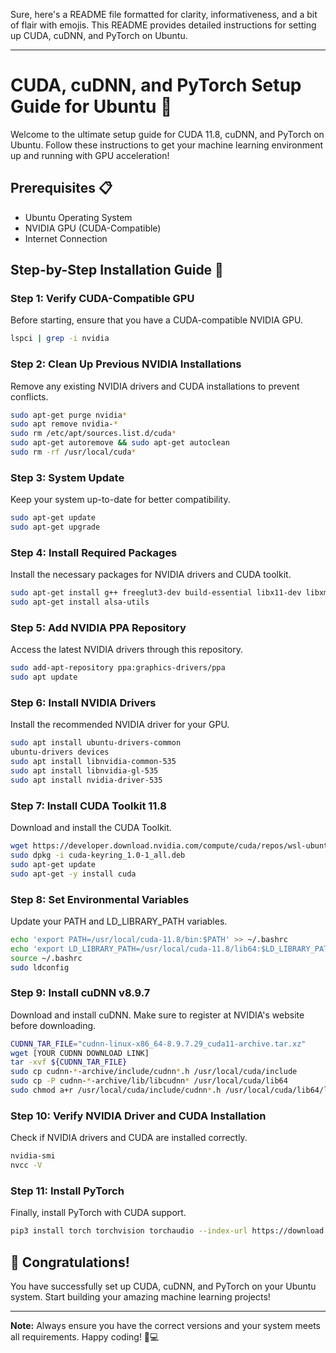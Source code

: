Sure, here's a README file formatted for clarity, informativeness, and a bit of flair with emojis. This README provides detailed instructions for setting up CUDA, cuDNN, and PyTorch on Ubuntu.

---

# CUDA, cuDNN, and PyTorch Setup Guide for Ubuntu 🐧

Welcome to the ultimate setup guide for CUDA 11.8, cuDNN, and PyTorch on Ubuntu. Follow these instructions to get your machine learning environment up and running with GPU acceleration!

## Prerequisites 📋

- Ubuntu Operating System
- NVIDIA GPU (CUDA-Compatible)
- Internet Connection

## Step-by-Step Installation Guide 🚀

### Step 1: Verify CUDA-Compatible GPU

Before starting, ensure that you have a CUDA-compatible NVIDIA GPU.

```bash
lspci | grep -i nvidia
```

### Step 2: Clean Up Previous NVIDIA Installations

Remove any existing NVIDIA drivers and CUDA installations to prevent conflicts.

```bash
sudo apt-get purge nvidia*
sudo apt remove nvidia-*
sudo rm /etc/apt/sources.list.d/cuda*
sudo apt-get autoremove && sudo apt-get autoclean
sudo rm -rf /usr/local/cuda*
```

### Step 3: System Update

Keep your system up-to-date for better compatibility.

```bash
sudo apt-get update
sudo apt-get upgrade
```

### Step 4: Install Required Packages

Install the necessary packages for NVIDIA drivers and CUDA toolkit.

```bash
sudo apt-get install g++ freeglut3-dev build-essential libx11-dev libxmu-dev libxi-dev libglu1-mesa libglu1-mesa-dev
sudo apt-get install alsa-utils
```

### Step 5: Add NVIDIA PPA Repository

Access the latest NVIDIA drivers through this repository.

```bash
sudo add-apt-repository ppa:graphics-drivers/ppa
sudo apt update
```

### Step 6: Install NVIDIA Drivers

Install the recommended NVIDIA driver for your GPU.

```bash
sudo apt install ubuntu-drivers-common
ubuntu-drivers devices
sudo apt install libnvidia-common-535
sudo apt install libnvidia-gl-535
sudo apt install nvidia-driver-535
```

### Step 7: Install CUDA Toolkit 11.8

Download and install the CUDA Toolkit.

```bash
wget https://developer.download.nvidia.com/compute/cuda/repos/wsl-ubuntu/x86_64/cuda-keyring_1.0-1_all.deb
sudo dpkg -i cuda-keyring_1.0-1_all.deb
sudo apt-get update
sudo apt-get -y install cuda
```

### Step 8: Set Environmental Variables

Update your PATH and LD_LIBRARY_PATH variables.

```bash
echo 'export PATH=/usr/local/cuda-11.8/bin:$PATH' >> ~/.bashrc
echo 'export LD_LIBRARY_PATH=/usr/local/cuda-11.8/lib64:$LD_LIBRARY_PATH' >> ~/.bashrc
source ~/.bashrc
sudo ldconfig
```

### Step 9: Install cuDNN v8.9.7

Download and install cuDNN. Make sure to register at NVIDIA's website before downloading.

```bash
CUDNN_TAR_FILE="cudnn-linux-x86_64-8.9.7.29_cuda11-archive.tar.xz"
wget [YOUR CUDNN DOWNLOAD LINK]
tar -xvf ${CUDNN_TAR_FILE}
sudo cp cudnn-*-archive/include/cudnn*.h /usr/local/cuda/include
sudo cp -P cudnn-*-archive/lib/libcudnn* /usr/local/cuda/lib64
sudo chmod a+r /usr/local/cuda/include/cudnn*.h /usr/local/cuda/lib64/libcudnn*
```

### Step 10: Verify NVIDIA Driver and CUDA Installation

Check if NVIDIA drivers and CUDA are installed correctly.

```bash
nvidia-smi
nvcc -V
```

### Step 11: Install PyTorch

Finally, install PyTorch with CUDA support.

```bash
pip3 install torch torchvision torchaudio --index-url https://download.pytorch.org/whl/cu118
```

## 🎉 Congratulations!

You have successfully set up CUDA, cuDNN, and PyTorch on your Ubuntu system. Start building your amazing machine learning projects!

---

**Note:** Always ensure you have the correct versions and your system meets all requirements. Happy coding! 🚀💻
